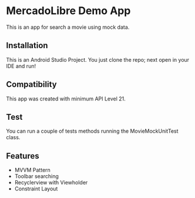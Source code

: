 # MercadoLibre Demo App
This is an app for search a movie using mock data.

## Installation
 This is an Android Studio Project. You just clone the repo; next open in your IDE and run!

## Compatibility
This app was created with minimum API Level 21.

## Test
You can run a couple of tests methods running the MovieMockUnitTest class.

## Features
- MVVM Pattern
- Toolbar searching
- Recyclerview with Viewholder
- Constraint Layout